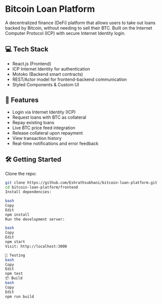# Bitcoin Loan Platform

A decentralized finance (DeFi) platform that allows users to take out loans backed by Bitcoin, without needing to sell their BTC. Built on the Internet Computer Protocol (ICP) with secure Internet Identity login.

## 💻 Tech Stack

- React.js (Frontend)
- ICP Internet Identity for authentication
- Motoko (Backend smart contracts)
- REST/Actor model for frontend-backend communication
- Styled Components & Custom UI

## 🚀 Features

- Login via Internet Identity (ICP)
- Request loans with BTC as collateral
- Repay existing loans
- Live BTC price feed integration
- Release collateral upon repayment
- View transaction history
- Real-time notifications and error feedback

## 🛠️ Getting Started

Clone the repo:

```bash
git clone https://github.com/Eshrathsubhani/bitcoin-loan-platform.git
cd bitcoin-loan-platform/frontend
Install dependencies:

bash
Copy
Edit
npm install
Run the development server:

bash
Copy
Edit
npm start
Visit: http://localhost:3000

🧪 Testing
bash
Copy
Edit
npm test
📦 Build
bash
Copy
Edit
npm run build
